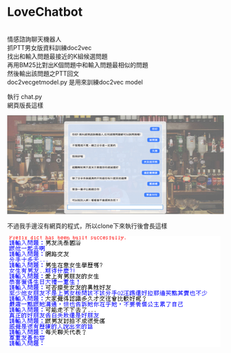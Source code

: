 # LoveChatbot
<br>
情感諮詢聊天機器人<br>
抓PTT男女版資料訓練doc2vec <br>
找出和輸入問題最接近的K組候選問題<br>
再用BM25比對出K個問題中和輸入問題最相似的問題<br>
然後輸出該問題之PTT回文<br>
doc2vecgetmodel.py 是用來訓練doc2vec model <br>

執行 chat.py<br>
網頁版長這樣<p>
![image](https://github.com/5jlin/LoveChatbot/blob/master/web_version.PNG)<p>
不過我手邊沒有網頁的程式，所以clone下來執行後會長這樣<p>
![image](https://github.com/5jlin/LoveChatbot/blob/master/text_version.PNG)
